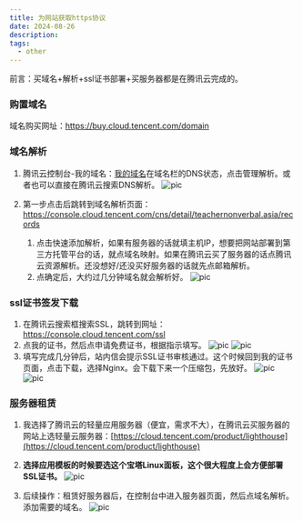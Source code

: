 ```yaml
---
title: 为网站获取https协议
date: 2024-08-26
description: 
tags:
  - other
---
```


前言：买域名+解析+ssl证书部署+买服务器都是在腾讯云完成的。
### 购置域名

域名购买网址：https://buy.cloud.tencent.com/domain
### 域名解析

1. 腾讯云控制台-我的域名：[我的域名](https://console.cloud.tencent.com/domain/all-domain/all)在域名栏的DNS状态，点击管理解析。或者也可以直接在腾讯云搜索DNS解析。
	![pic](../attachments/为网站获取https协议.png)

2. 第一步点击后跳转到域名解析页面：https://console.cloud.tencent.com/cns/detail/teachernonverbal.asia/records
    1. 点击快速添加解析，如果有服务器的话就填主机IP，想要把网站部署到第三方托管平台的话，就点域名映射。如果在腾讯云买了服务器的话点腾讯云资源解析。还没想好/还没买好服务器的话就先点邮箱解析。
    2. 点确定后，大约过几分钟域名就会解析好。
	    ![pic](../attachments/为网站获取https协议-1.png)

### ssl证书签发下载

1. 在腾讯云搜索框搜索SSL，跳转到网址：https://console.cloud.tencent.com/ssl
2. 点我的证书，然后点申请免费证书，根据指示填写。
	![pic](../attachments/为网站获取https协议-2.png)
	![pic](../attachments/为网站获取https协议-3.png)
3. 填写完成几分钟后，站内信会提示SSL证书审核通过。这个时候回到我的证书页面，点击下载，选择Nginx。会下载下来一个压缩包，先放好。
	![pic](../attachments/为网站获取https协议-4.png)
	![pic](../attachments/为网站获取https协议-5.png)
### 服务器租赁

1. 我选择了腾讯云的轻量应用服务器（便宜，需求不大），在腾讯云买服务器的网站上选轻量云服务器：[https://cloud.tencent.com/product/lighthouse](https://cloud.tencent.com/product/lighthouse)
    
2. **选择应用模板的时候要选这个宝塔Linux面板，这个很大程度上会方便部署****SSL****证书。**
	![pic](../attachments/为网站获取https协议-6.png)
3. 后续操作：租赁好服务器后，在控制台中进入服务器页面，然后点域名解析。添加需要的域名。
	![pic](../attachments/为网站获取https协议-7.png)